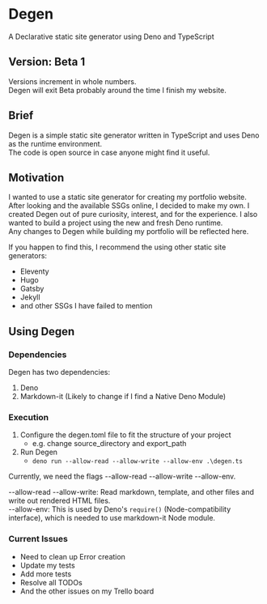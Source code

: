# Degen

A Declarative static site generator using Deno and TypeScript

## Version: **Beta 1**

Versions increment in whole numbers.  
Degen will exit Beta probably around the time I finish my website.

## Brief

Degen is a simple static site generator written in TypeScript and uses Deno as the runtime environment.  
The code is open source in case anyone might find it useful.

## Motivation

I wanted to use a static site generator for creating my portfolio website. After looking and the available SSGs online, I decided to make my own. I created Degen out of pure curiosity, interest, and for the experience. I also wanted to build a project using the new and fresh Deno runtime.  
Any changes to Degen while building my portfolio will be reflected here.

If you happen to find this, I recommend the using other static site generators:

- Eleventy
- Hugo
- Gatsby
- Jekyll
- and other SSGs I have failed to mention

## Using Degen

### Dependencies

Degen has two dependencies:

1. Deno
2. Markdown-it (Likely to change if I find a Native Deno Module)

### Execution

1. Configure the degen.toml file to fit the structure of your project
    - e.g. change source_directory and export_path
2. Run Degen
    - ```deno run --allow-read --allow-write --allow-env .\degen.ts```

Currently, we need the flags --allow-read --allow-write --allow-env.

--allow-read --allow-write: Read markdown, template, and other files and write out rendered HTML files.  
--allow-env: This is used by Deno's ```require()``` (Node-compatibility interface), which is needed to use markdown-it Node module.

### Current Issues

- Need to clean up Error creation
- Update my tests
- Add more tests
- Resolve all TODOs
- And the other issues on my Trello board
